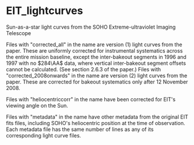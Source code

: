 # EIT_lightcurves
Sun-as-a-star light curves from the SOHO Extreme-ultraviolet Imaging Telescope

Files with "corrected_all" in the name are version (1) light curves from the paper. These are uniformly corrected for instrumental systematics across the entire mission baseline, except the inter-bakeout segments in 1996 and 1997 with no $284\AA\$ data, where vertical inter-bakeout segment offsets cannot be calculated. (See section 2.6.3 of the paper.)
Files with "corrected_2008onwards" in the name are version (2) light curves from the paper. These are corrected for bakeout systematics only after 12 November 2008.

Files with "heliocentriccorr" in the name have been corrected for EIT's viewing angle on the Sun. 

Files with "metadata" in the name have other metadata from the original EIT fits files, including SOHO's heliocentric position at the time of observation. Each metadata file has the same number of lines as any of its corresponding light curve files.
